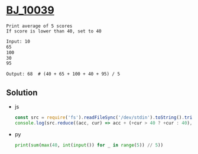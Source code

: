 # [BJ_10039](https://acmicpc.net/problem/10039)

```en
Print average of 5 scores
If score is lower than 40, set to 40
```

```txt
Input: 10
65
100
30
95

Output: 68  # (40 + 65 + 100 + 40 + 95) / 5
```

## Solution

* js

  ```js
  const src = require('fs').readFileSync('/dev/stdin').toString().trim().split('\n');
  console.log(src.reduce((acc, cur) => acc + (+cur > 40 ? +cur : 40), 0) / src.length);
  ```

* py

  ```py
  print(sum(max(40, int(input()) for _ in range(5)) // 5))
  ```
